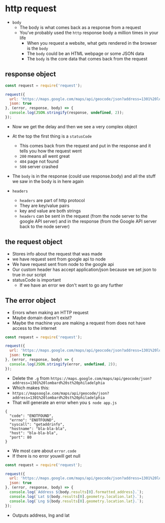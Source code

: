 # http request
* `body`
    - The body is what comes back as a response from a request
    - You've probably used the `http` response body a million times in your life
        + When you request a website, what gets rendered in the browser is the `body`
        + The `body` could be an HTML webpage or some JSON data
        + The `body` is the core data that comes back from the request

## response object
```js
const request = require('request');

request({
  url: 'https://maps.google.com/maps/api/geocode/json?address=1301%20lombard%20st%20philadelphia',
  json: true
}, (error, response, body) => {
  console.log(JSON.stringify(response, undefined, 2));
});
```

* Now we get the delay and then we see a very complex object
* At the top the first thing is a `statusCode`
    - This comes back from the request and put in the response and it tells you how the request went
    - `200` means all went great
    - `404` page not found
    - `500` server crashed

* The `body` is in the response (could use response.body) and all the stuff we saw in the body is in here again
* `headers`
    - `headers` are part of http protocol
    - They are key/value pairs
    - key and value are both strings
    - `headers` can be sent in the request (from the node server to the google API server) and in the response (from the Google API server back to the node server)

## the request object
* Stores info about the request that was made
* we have request sent from google api to node
* We have request sent from node to the google api
* Our custom header has accept application/json because we set json to true in our script
* statusCode is important
    - If we have an error we don't want to go any further

## The error object
* Errors when making an HTTP request
* Maybe domain doesn't exist?
* Maybe the machine you are making a request from does not have access to the internet

```js
const request = require('request');

request({
  url: 'https://maps.google.com/maps/api/geocode/json?address=1301%20lombard%20st%20philadelphia',
  json: true
}, (error, response, body) => {
  console.log(JSON.stringify(error, undefined, 2));
});
```

* Delete the `.g` from `https://maps.google.com/maps/api/geocode/json?address=1301%20lombard%20st%20philadelphia`
* Which makes this:
* `https://mapsoogle.com/maps/api/geocode/json?address=1301%20lombard%20st%20philadelphia`
* That will generate an error when you `$ node app.js`

```
{
  "code": "ENOTFOUND",
  "errno": "ENOTFOUND",
  "syscall": "getaddrinfo",
  "hostname": "bla-bla-bla",
  "host": "bla-bla-bla",
  "port": 80
}
```

* We most care about `error.code`
* If there is no error youwill get null

```js
const request = require('request');

request({
  url: 'https://maps.google.com/maps/api/geocode/json?address=1301%20lombard%20st%20philadelphia',
  json: true
}, (error, response, body) => {
  console.log(`Address ${body.results[0].formatted_address}.`);
  console.log(`Lat ${body.results[0].geometry.location.lat}.`);
  console.log(`Lng ${body.results[0].geometry.location.lat}.`);
});
```

* Outputs address, lng and lat
